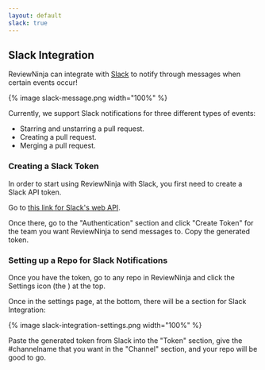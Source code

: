 ```yaml
---
layout: default
slack: true
---
```


## Slack Integration

ReviewNinja can integrate with [Slack](https://slack.com/) to notify through messages when certain events occur!

{% image slack-message.png width="100%" %}

Currently, we support Slack notifications for three different types of events:

* Starring and unstarring a pull request.
* Creating a pull request.
* Merging a pull request.

### Creating a Slack Token

In order to start using ReviewNinja with Slack, you first need to create a Slack API token.

Go to [this link for Slack's web API](https://api.slack.com/web).

Once there, go to the "Authentication" section and click "Create Token" for the team you want ReviewNinja to send messages to. Copy the generated token.

### Setting up a Repo for Slack Notifications

Once you have the token, go to any repo in ReviewNinja and click the Settings icon (the <i class="fa fa-cog"></i>) at the top.

Once in the settings page, at the bottom, there will be a section for Slack Integration:

{% image slack-integration-settings.png width="100%" %}

Paste the generated token from Slack into the "Token" section, give the #channelname that you want in the "Channel" section, and your repo will be good to go.
